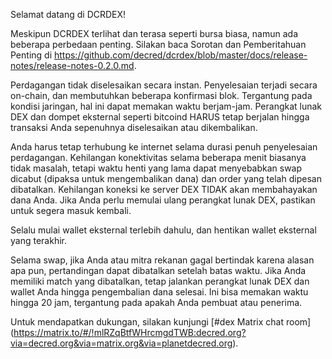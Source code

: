Selamat datang di DCRDEX!

Meskipun DCRDEX terlihat dan terasa seperti bursa biasa, namun ada beberapa perbedaan penting. Silakan baca Sorotan dan Pemberitahuan Penting di https://github.com/decred/dcrdex/blob/master/docs/release-notes/release-notes-0.2.0.md.

Perdagangan tidak diselesaikan secara instan. Penyelesaian terjadi secara on-chain, dan membutuhkan beberapa konfirmasi blok. Tergantung pada kondisi jaringan, hal ini dapat memakan waktu berjam-jam. Perangkat lunak DEX dan dompet eksternal seperti bitcoind HARUS tetap berjalan hingga transaksi Anda sepenuhnya diselesaikan atau dikembalikan.

Anda harus tetap terhubung ke internet selama durasi penuh penyelesaian perdagangan. Kehilangan konektivitas selama beberapa menit biasanya tidak masalah, tetapi waktu henti yang lama dapat menyebabkan swap dicabut (dipaksa untuk mengembalikan dana) dan order yang telah dipesan dibatalkan. Kehilangan koneksi ke server DEX TIDAK akan membahayakan dana Anda. Jika Anda perlu memulai ulang perangkat lunak DEX, pastikan untuk segera masuk kembali.

Selalu mulai wallet eksternal terlebih dahulu, dan hentikan wallet eksternal yang terakhir.

Selama swap, jika Anda atau mitra rekanan gagal bertindak karena alasan apa pun, pertandingan dapat dibatalkan setelah batas waktu. Jika Anda memiliki match yang dibatalkan, tetap jalankan perangkat lunak DEX dan wallet Anda hingga pengembalian dana selesai. Ini bisa memakan waktu hingga 20 jam, tergantung pada apakah Anda pembuat atau penerima.

Untuk mendapatkan dukungan, silakan kunjungi [#dex Matrix chat room] (https://matrix.to/#/!mlRZqBtfWHrcmgdTWB:decred.org?via=decred.org&via=matrix.org&via=planetdecred.org).